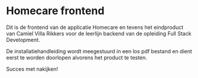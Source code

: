 # Homecare frontend

Dit is de frontend van de applicatie Homecare en tevens het eindproduct van Camiel Villa Rikkers voor de leerlijn backend van de opleiding Full Stack Development.

De installatiehandleiding wordt meegestuurd in een los pdf bestand en dient eerst te worden doorlopen alvorens het product te testen.

Succes met nakijken!
